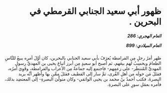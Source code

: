 <h1 dir="rtl">ظهور أبي سعيد الجنابي القرمطي في البحرين .</h1>

<h5 dir="rtl">العام الهجري:  286

العام الميلادي: 899

</h5>

<p dir="rtl">ظهر أمرُ رجلٍ مِن القرامطة يُعرَفُ بأبي سعيد الجنابي بالبحرين، كان أوَّلَ أمرِه يبيعُ للنَّاسِ الطعامَ ويحسِبُ لهم بيعَهم، ثم أصبح أبو سعيدٍ مِن أبرز أتباعِ يحيى بن المهديِّ رسولِ المهديِّ المُنتظَر- على زعمِهم- فاجتمع إليه جماعةٌ مِن الأعراب والقرامطة، وقَوِيَ أمرُه، فقتَلَ مَن حولَه من أهلِ القُرى، ثمَّ سار إلى القطيف فقتَلَ ممَّن بها وأظهر أنَّه يريد البصرةَ، فكتب أحمدُ بنُ محمد بن يحيى الواثقي- وكان متولِّيَ البصرةِ- إلى المعتضِد بذلك، فأمره بعمَلِ سورٍ على البصرةِ.</p></br>
